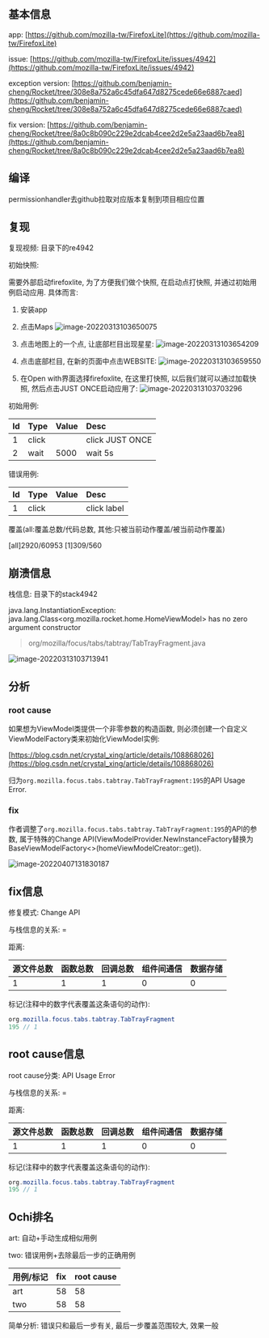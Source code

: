## 基本信息

app: [https://github.com/mozilla-tw/FirefoxLite](https://github.com/mozilla-tw/FirefoxLite)

issue: [https://github.com/mozilla-tw/FirefoxLite/issues/4942](https://github.com/mozilla-tw/FirefoxLite/issues/4942)

exception version: [https://github.com/benjamin-cheng/Rocket/tree/308e8a752a6c45dfa647d8275cede66e6887caed](https://github.com/benjamin-cheng/Rocket/tree/308e8a752a6c45dfa647d8275cede66e6887caed)

fix version: [https://github.com/benjamin-cheng/Rocket/tree/8a0c8b090c229e2dcab4cee2d2e5a23aad6b7ea8](https://github.com/benjamin-cheng/Rocket/tree/8a0c8b090c229e2dcab4cee2d2e5a23aad6b7ea8)

## 编译

permissionhandler去github拉取对应版本复制到项目相应位置

## 复现

复现视频: 目录下的re4942

初始快照: 

需要外部启动firefoxlite, 为了方便我们做个快照, 在启动点打快照, 并通过初始用例启动应用. 具体而言:

1. 安装app
2.  点击Maps
![image-20220313103650075](README.assets/image-20220313103650075.png)

3. 点击地图上的一个点, 让底部栏目出现星星:
![image-20220313103654209](README.assets/image-20220313103654209.png)

4. 点击底部栏目, 在新的页面中点击WEBSITE:
![image-20220313103659550](README.assets/image-20220313103659550.png)

5. 在Open with界面选择firefoxlite, 在这里打快照, 以后我们就可以通过加载快照, 然后点击JUST ONCE启动应用了:
![image-20220313103703296](README.assets/image-20220313103703296.png)

初始用例:

|Id|Type|Value|Desc|
|:----|:----|:----|:----|
|1|click|    |click JUST ONCE|
|2|wait|5000|wait 5s|

错误用例:

|Id|Type|Value|Desc|
|:----|:----|:----|:----|
|1|click|    |click label|

覆盖(all:覆盖总数/代码总数, 其他:只被当前动作覆盖/被当前动作覆盖)

[all]2920/60953 [1]309/560 

## 崩溃信息

栈信息: 目录下的stack4942

java.lang.InstantiationException: java.lang.Class<org.mozilla.rocket.home.HomeViewModel> has no zero argument constructor

> org/mozilla/focus/tabs/tabtray/TabTrayFragment.java

![image-20220313103713941](README.assets/image-20220313103713941.png)

## 分析

### root cause

如果想为ViewModel类提供一个非零参数的构造函数, 则必须创建一个自定义ViewModelFactory类来初始化ViewModel实例:

[https://blog.csdn.net/crystal_xing/article/details/108868026](https://blog.csdn.net/crystal_xing/article/details/108868026)

归为`org.mozilla.focus.tabs.tabtray.TabTrayFragment:195`的API Usage Error.

### fix

作者调整了`org.mozilla.focus.tabs.tabtray.TabTrayFragment:195`的API的参数, 属于特殊的Change API(ViewModelProvider.NewInstanceFactory替换为BaseViewModelFactory<>(homeViewModelCreator::get)).

![image-20220407131830187](README.assets/image-20220407131830187.png)

## fix信息

修复模式: Change API

与栈信息的关系: =

距离:

|源文件总数|函数总数|回调总数|组件间通信|数据存储|
|:----|:----|:----|:----|:----|
|1|1|1|0|0|

标记(注释中的数字代表覆盖这条语句的动作):

```java
org.mozilla.focus.tabs.tabtray.TabTrayFragment
195 // 1
```
## root cause信息

root cause分类: API Usage Error

与栈信息的关系: =

距离:

|源文件总数|函数总数|回调总数|组件间通信|数据存储|
|:----|:----|:----|:----|:----|
|1|1|1|0|0|

标记(注释中的数字代表覆盖这条语句的动作):

```java
org.mozilla.focus.tabs.tabtray.TabTrayFragment
195 // 1
```
## Ochi排名

art: 自动+手动生成相似用例

two: 错误用例+去除最后一步的正确用例

|用例/标记|fix|root cause|
|:----|:----|:----|
|art|58|58|
|two|58|58|

简单分析: 错误只和最后一步有关, 最后一步覆盖范围较大, 效果一般

